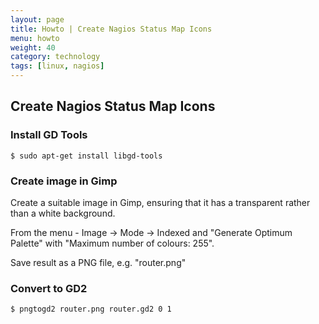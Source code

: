 ```yaml
---
layout: page
title: Howto | Create Nagios Status Map Icons
menu: howto
weight: 40
category: technology
tags: [linux, nagios]
---
```


## Create Nagios Status Map Icons

### Install GD Tools

    $ sudo apt-get install libgd-tools

### Create image in Gimp

Create a suitable image in Gimp, ensuring that it has a transparent rather than a white background.

From the menu - Image &rarr; Mode &rarr; Indexed and "Generate Optimum Palette" with "Maximum number of colours: 255".

Save result as a PNG file, e.g. "router.png"

### Convert to GD2

    $ pngtogd2 router.png router.gd2 0 1
 
